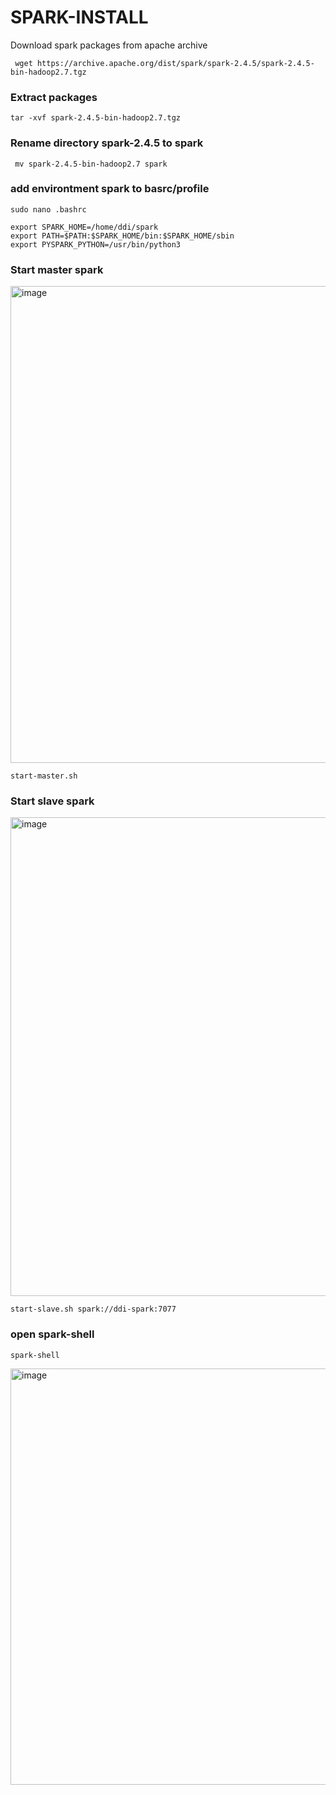 # SPARK-INSTALL
Download spark packages from apache archive
```
 wget https://archive.apache.org/dist/spark/spark-2.4.5/spark-2.4.5-bin-hadoop2.7.tgz
```

### Extract packages
```
tar -xvf spark-2.4.5-bin-hadoop2.7.tgz
```
### Rename directory spark-2.4.5 to spark
```
 mv spark-2.4.5-bin-hadoop2.7 spark
```
### add environtment spark to basrc/profile
```
sudo nano .bashrc
```
```
export SPARK_HOME=/home/ddi/spark
export PATH=$PATH:$SPARK_HOME/bin:$SPARK_HOME/sbin
export PYSPARK_PYTHON=/usr/bin/python3
```


### Start master spark
<img width="763" alt="image" src="https://user-images.githubusercontent.com/77326619/195049033-373372f7-493c-4c5c-a819-4fddb823316d.png">


```
start-master.sh
```

### Start slave spark
<img width="766" alt="image" src="https://user-images.githubusercontent.com/77326619/195049141-4c3188c0-59a7-4ff7-bd01-236ecfdc6498.png">

```
start-slave.sh spark://ddi-spark:7077
```

### open spark-shell
```
spark-shell
```
<img width="666" alt="image" src="https://user-images.githubusercontent.com/77326619/195049621-a60088b7-6658-4314-929e-7cc4ec6e10e7.png">



